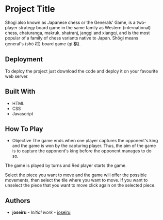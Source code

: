 # Project Title

Shogi also known as Japanese chess or the Generals' Game, is a two-player strategy board game in the same family as Western (international) chess, chaturanga, makruk, shatranj, janggi and xiangqi, and is the most popular of a family of chess variants native to Japan. Shōgi means general's (shō 将) board game (gi 棋).

## Deployment

To deploy the project just download the code and deploy it on your favourite web server.

## Built With

* HTML
* CSS
* Javascript

## How To Play

* Objective
The game ends when one player captures the opponent's king and the game is won by the capturing player. Thus, the aim of the game is to capture the opponent's king before the opponent manages to do so.

The game is played by turns and Red player starts the game.

Select the piece you want to move and the game will offer the possible movements, then select the tile where you want to move. If you want to unselect the piece that you want to move click again on the selected piece.

## Authors

* **joseiru** - *Initial work* - [joseiru](https://github.com/joseiru)



